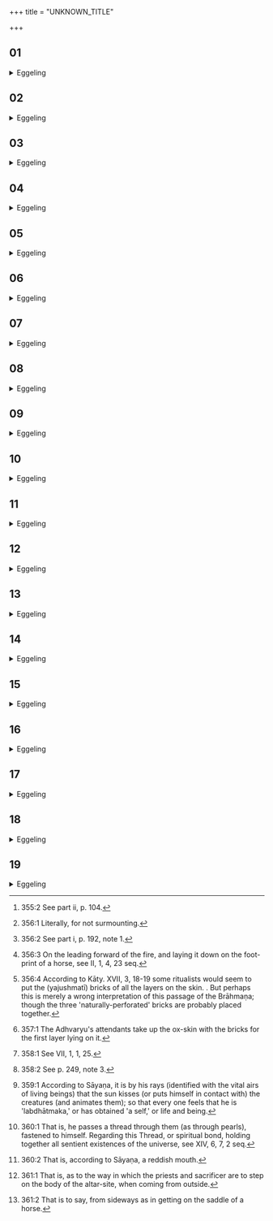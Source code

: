+++
title = "UNKNOWN_TITLE"

+++


##  01
<details><summary>Eggeling</summary>

1. Having smoothed (the sand) down with the two verses containing (the verb) 'to grow,' and returned (to the hall) he proceeds with the guest offering. Having performed the guest offering, he proceeds with the Pravargya and the Upasad [^egg_665]. Having performed the Pravargya and the Upasad, they appease that (first) layer on the (red ox-)skin. And as to why on a skin: for the obtainment of the forms, the skin being outward form;--on the hairy side: for the obtainment of the forms, hair being outward form;--on a ruddy (skin): for the obtainment of all forms, all forms (colours being contained) in the ruddy;--on (the skin) of an ox: for the obtainment of Agni's forms, the ox being the same as Agni;--on (the skin spread) with the neck towards the east, for that (tends) godward.

[^egg_665]: 355:2 See part ii, p. 104.
</details>

##  02
<details><summary>Eggeling</summary>

2. He spreads it in front of the Gārhapatya, on the Vedi, with the hairy side upwards, and the neck towards the east: thereon they appease that layer. Now he sprinkles (the bricks);--when he sprinkles, he thereby makes it pure, sacrificially clean;--with clarified butter (he sprinkles), for that is pure, sacrificially clean; and also with the view of its being unsurpassed [^egg_666], for no other sacrificial food is sprinkled with ghee;--silently (he sprinkles), for what is (done) silently is undefined, and the undefined is everything: by means of everything he thus makes it pure, and sacrificially clean; and also with the view of its being unsurpassed, for no other sacrificial food is sprinkled silently.

[^egg_666]: 356:1 Literally, for not surmounting.
</details>

##  03
<details><summary>Eggeling</summary>

3. And, again, why he sprinkles,--this (layer of bricks) is sacrificial food, and as such he bastes it [^egg_667]; for whatever sacrificial food is buttered, and basted, that is palatable and sacrificially clean. With ghee (he bastes it), for sacrificial food is basted with ghee; silently (he does so), for silently sacrificial food is basted;--by means of stalks of Kuśa grass, for these are pure, and sacrificially clean;--by means of the tops, for the top is sacred to the gods.

[^egg_667]: 356:2 See part i, p. 192, note 1.
</details>

##  04
<details><summary>Eggeling</summary>

4. As to this they say, 'When he sprinkles only the first layer, how does that whole fire-altar of his come to be sprinkled, how does it come to be led forward on the skin, and how led forward by the horse [^egg_668]?' Inasmuch as in this (layer) he (symbolically) [^egg_669] sprinkles the bricks of all the layers; and

[^egg_668]: 356:3 On the leading forward of the fire, and laying it down on the foot-print of a horse, see II, 1, 4, 23 seq.

[^egg_669]: 356:4 According to Kāty. XVII, 3, 18-19 some ritualists would seem to put the (yajushmatī) bricks of all the layers on the skin. . But  perhaps this is merely a wrong interpretation of this passage of the Brāhmaṇa; though the three 'naturally-perforated' bricks are probably placed together.

thus indeed that whole fire-altar of his comes to be sprinkled, and led forward on the skin, and led forward by the horse. They lift up this (first) layer [^egg_670].

[^egg_670]: 357:1 The Adhvaryu's attendants take up the ox-skin with the bricks for the first layer lying on it.
</details>

##  05
<details><summary>Eggeling</summary>

5. He (the Adhvaryu) then says (to the Hotr̥), 'Recite to the fires being led forward!' For at that time when the gods were setting out to spread the sacrifice, the Rakshas, the fiends, sought to smite them, saying, 'Ye shall not sacrifice! ye shall not spread the sacrifice!!' Having made those fires, those bricks, to be sharp-edged thunderbolts, they hurled these at them, and laid them low thereby; and having laid them low, they spread that sacrifice in a place free from danger and devilry.
</details>

##  06
<details><summary>Eggeling</summary>

6. Now, what the gods did is done here,--even now those Rakshas are indeed smitten by the gods themselves; and when he nevertheless does this, it is because he thinks, 'I must do what the gods did.' And so, having made those fires, those bricks, to be sharp-edged thunderbolts, he hurls them at whatever Rakshas, whatever evildoers there may be, and lays them low thereby; and having laid them low, he spreads the sacrifice in a place free from danger and devilry.
</details>

##  07
<details><summary>Eggeling</summary>

7. And as to why (he recites) to the fires,--it is because there are here many fires, to wit, those layers; and as to (his reciting) to them being led forward (pra-har), it is because he hurls (pra-har) them forward (as thunderbolts).
</details>

##  08
<details><summary>Eggeling</summary>

8. Now some recite (Vāj. S. XII, 50), 'The Agnis Purīshyas, together with those of the streams,'--a form of starting [^egg_671]. Let him not do so; let him recite gāyatrī verses addressed to Agni, and relating to (objects of) desire: (Vāj. S. XII, 115; R̥k S. VIII, II, 7), 'Hither may Vatsa lead thy mind even from the highest seat, O Agni, with the song desirous of thee!'--(Vāj. S. XII, 116; R̥k S. VIII, 43,18), 'To thee, O Agni, best of Aṅgiras, all good homesteads have laid themselves out for (the obtainment of) their desire.'--(Vāj. S. XII, 117), 'Agni, the one all-ruler, shineth in the beloved homes, the (object of) desire of all that is and shall be.'

[^egg_671]: 358:1 See VII, 1, 1, 25.
</details>

##  09
<details><summary>Eggeling</summary>

9. Verses addressed to Agni he recites for the obtainment of Agni's forms;--and such as relate to desire, for the obtainment of his desires;--Gāyatrī ones,--Agni is Gāyatra: as great as Agni is, as great as is his measure, with so much he thus pours him forth as seed;--with three (verses),--Agni is threefold: as great as Agni is, as great as is his measure, with so much he thus pours him forth as seed. These (three), with the (first and last verses) recited thrice, amount to seven,--of seven layers consists the fire-altar [^egg_672], seven seasons are a year, and the year is Agni: as great as Agni is, as great as is his measure, so great does this become. He recites in a low voice, for here in the sacrifice seed is (cast), and seed is cast silently. He (the Hotr̥) marches reciting behind (the bricks carried by the attendants); he thus marches, defending the sacrifice by the metres from behind.

[^egg_672]: 358:2 See p. 249, note 3.
</details>

##  10
<details><summary>Eggeling</summary>

10. And in front they lead a white horse. For at that time the gods were afraid lest the Rakshas, the fiends, should smite them here. They saw that thunderbolt, even yonder sun; for that horse is yonder sun: having driven off the Rakshas, the fiends, in front, by that thunderbolt, they obtained well-being in a place free from danger and devilry. They arrive at the (site of) the fire-altar; south of the tail (of the altar) they set down the layer (of bricks); from the north they make the horse step (on the site of the altar).
</details>

##  11
<details><summary>Eggeling</summary>

11. They lead it eastward on the left (north) side of the altar, inside the enclosing-stones, whereby they ward off evil from the eastern region; then southward, whereby they ward off evil from the south; then westward, whereby they ward off evil from the western region; then northward, whereby they ward off evil from the northern region. Having thus warded off the Rakshas, the fiends, from all the regions, he sets it (the horse) free towards northeast: the significance of this has been explained.
</details>

##  12
<details><summary>Eggeling</summary>

12. Whilst it goes westward he makes it smell (kiss) that layer (of bricks);--that horse is yonder sun, and those bricks are the same as all these creatures (on earth): thus even as he makes (the horse) smell, so yon sun kisses these creatures [^egg_673]. And hence, by Prajāpati's power, every one now thinks, 'I am!' And as to why he makes it smell while going westward, it is because, whilst going (from east) to west, that (sun) kisses all these creatures.

[^egg_673]: 359:1 According to Sāyaṇa, it is by his rays (identified with the vital airs of living beings) that the sun kisses (or puts himself in contact with) the creatures (and animates them); so that every one feels that he is 'labdhātmaka,' or has obtained 'a self,' or life and being.
</details>

##  13
<details><summary>Eggeling</summary>

13. And, again, why he makes it smell;--that horse is yonder sun, and those naturally-perforated (bricks) are these worlds; and even as he makes it smell, so yonder sun strings these worlds to himself on a thread [^egg_674]. And as to that thread, the significance of that (will be explained) further on.

[^egg_674]: 360:1 That is, he passes a thread through them (as through pearls), fastened to himself. Regarding this Thread, or spiritual bond, holding together all sentient existences of the universe, see XIV, 6, 7, 2 seq.
</details>

##  14
<details><summary>Eggeling</summary>

14. And, again, why he makes it smell; Agni went away from the gods; he entered the water. The gods said to Prajāpati, 'Go thou in search of him: to thee, his own father, he will reveal himself.' He became a white horse, and went in search of him. He found him on a lotus leaf, having crept forth from the water. He eyed him, and he (Agni) scorched him: hence the white horse has, as it were, a scorched mouth [^egg_675], and indeed is apt to become weak-eyed. He (Agni) thought he had hit and hurt him, and said to him, 'I grant thee a boon!'

[^egg_675]: 360:2 That is, according to Sāyaṇa, a reddish mouth.
</details>

##  15
<details><summary>Eggeling</summary>

15. He (Prajāpati) said, 'Whoever shall seek thee in that form (of a white horse), shall find thee!' And, accordingly, he who seeks him (Agni) in that form, finds him; and having found him, he then builds him up.
</details>

##  16
<details><summary>Eggeling</summary>

16. It should be a white (horse), for that is a form of him (the sun) who burns yonder. If he cannot obtain a white one, one that is not white might do; but a horse it should be. If he cannot obtain a horse, even an ox might do, for the ox is of Agni's nature, and Agni is the repeller of all evils.
</details>

##  17
<details><summary>Eggeling</summary>

17. Now, then, as to the mounting [^egg_676] (of the altar). Now some mount it from the front (east) towards the back, or from the back towards the front: let him not do so; for that Agni (the fire-altar) is an animal; and if one mounts an animal (ox) from the front towards the back, it strikes him with its horns; and if he mounts it from the back towards the front, it does so with its feet. Let him mount it only by the middle body [^egg_677]; for the animal which people mount by the (middle) body, carries them forward, and does not hurt them. From the left (north) side (he should mount it), for any animal which people mount they mount from the left side. By mounting the (body of the) altar from the left side, and performing the work connected with the Uttara-vedi, he takes hold of Agni in the (middle) body (or, into himself); and having taken Agni into his own self, he sings the 'true hymn.' He puts a lotus-leaf on (the altar): thereof further on.

[^egg_676]: 361:1 That is, as to the way in which the priests and sacrificer are to step on the body of the altar-site, when coming from outside.

[^egg_677]: 361:2 That is to say, from sideways as in getting on the saddle of a horse.
</details>

##  18
<details><summary>Eggeling</summary>

18. Now that horse they lead about when evening is closing in; for at that time the gods were afraid lest the Rakshas, the fiends, should there smite that (Agni, or altar) of theirs. They made that thunderbolt, to wit, yonder sun, his protector, for that horse is yonder sun; and in like manner does this one now make that thunderbolt his (Agni's) protector.
</details>

##  19
<details><summary>Eggeling</summary>

19. He leads it about towards the setting of the sun; for he (the sun) is manifestly his protector by day; and the Rakshas are the associates of the

night: for the night he thus makes that thunderbolt his protector. He leads it about on every side: on every side he thus makes that thunderbolt his protector. Thrice he leads it about: he thus makes that thunderbolt his (Agni's) threefold protector. He then lets it loose towards north-west: the purport of this has been explained. It afterwards returns (to the sacrificial ground): the purport of this (will be explained) further on.
</details>